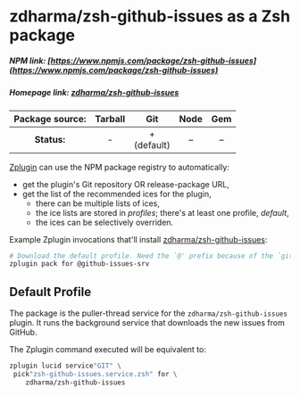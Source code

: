 # zdharma/zsh-github-issues as a Zsh package

##### NPM link: [https://www.npmjs.com/package/zsh-github-issues](https://www.npmjs.com/package/zsh-github-issues)

##### Homepage link: [zdharma/zsh-github-issues](https://github.com/zdharma/zsh-github-issues)

| **Package source:** | Tarball | Git | Node | Gem |
|:-------------------:|:-------:|:---:|:----:|:---:|
| **Status:**         |    -    |  + <br> (default) |  –  |  –  |

[Zplugin](https://github.com/zdharma/zplugin) can use the NPM package registry
to automatically:

- get the plugin's Git repository OR release-package URL,
- get the list of the recommended ices for the plugin,
    - there can be multiple lists of ices,
    - the ice lists are stored in *profiles*; there's at least one profile, *default*,
    - the ices can be selectively overriden.

Example Zplugin invocations that'll install
[zdharma/zsh-github-issues](https://github.com/zdharma/zsh-github-issues):

```zsh
# Download the default profile. Need the `@' prefix because of the `git' ice.
zplugin pack for @github-issues-srv
```

## Default Profile

The package is the puller-thread service for the `zdharma/zsh-github-issues`
plugin. It runs the background service that downloads the new issues from
GitHub.

The Zplugin command executed will be equivalent to:

```zsh
zplugin lucid service"GIT" \
 pick"zsh-github-issues.service.zsh" for \
    zdharma/zsh-github-issues
```

<!-- vim:set ft=markdown tw=80 fo+=an1 autoindent: -->
